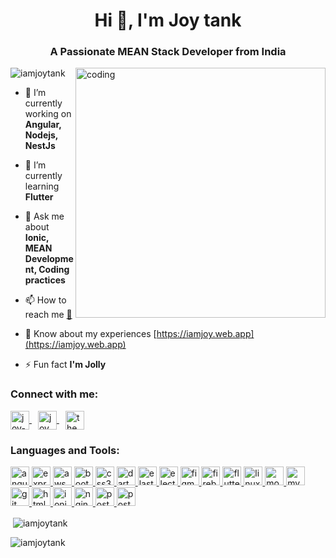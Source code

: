 <h1 align="center">Hi 👋, I'm Joy tank</h1>
<h3 align="center">A Passionate MEAN Stack Developer from India</h3>
<img align="right" alt="coding" width="400" src="https://miro.medium.com/max/720/0*7Q3yvSIv_t0ioJ-Z.gif">

<p align="left"> <img src="https://komarev.com/ghpvc/?username=iamjoytank&label=Profile%20views&color=0e75b6&style=flat" alt="iamjoytank" /> </p>

- 🔭 I’m currently working on **Angular, Nodejs, NestJs**

- 🌱 I’m currently learning **Flutter**

- 💬 Ask me about **Ionic, MEAN Development, Coding practices**

- 📫 How to reach me <a href="mailto:joytank531997@gmail.com">📧</a>

- 📄 Know about my experiences [https://iamjoy.web.app](https://iamjoy.web.app)

- ⚡ Fun fact **I'm Jolly**

<h3 align="left">Connect with me:</h3>
<p align="left">
	<a href="https://linkedin.com/in/joy-tank-a8844b161" target="blank">
		<img align="center" src="https://cdn-icons-png.flaticon.com/512/174/174857.png" alt="joy-tank-a8844b161"
			height="30" width="30" />
	</a>
	<a href="https://www.facebook.com/joy.tank/" target="blank" style="padding:0px 10px">
		<img align="center" src="https://upload.wikimedia.org/wikipedia/commons/b/b8/2021_Facebook_icon.svg"
			alt="joy tank" height="30" width="30" />
	</a>
	<a href="https://instagram.com/the__whizkid" target="blank">
		<img align="center" src="https://upload.wikimedia.org/wikipedia/commons/5/58/Instagram-Icon.png"
			alt="the__whizkid" height="30" width="30" />
	</a>
</p>

<h3 align="left">Languages and Tools:</h3>
<p align="left">
	<a href="https://angular.io" target="_blank" rel="noreferrer">
		<img src="https://angular.io/assets/images/logos/angular/angular.svg" alt="angular" width="30" height="30" />
	</a>
	<a href="https://nodejs.org/en" target="_blank" rel="noreferrer">
		<img src="https://upload.wikimedia.org/wikipedia/commons/d/d9/Node.js_logo.svg" alt="express" width="30"
			height="30" />
	</a>
	<a href="https://aws.amazon.com" target="_blank" rel="noreferrer">
		<img src="https://logos-world.net/wp-content/uploads/2021/08/Amazon-Web-Services-AWS-Logo.png" alt="aws"
			width="30" height="30" />
	</a>
	<a href="https://getbootstrap.com" target="_blank" rel="noreferrer">
		<img src="https://upload.wikimedia.org/wikipedia/commons/b/b2/Bootstrap_logo.svg" alt="bootstrap" width="30"
			height="30" />
	</a>
	<a href="https://www.w3schools.com/css/" target="_blank" rel="noreferrer">
		<img src="https://upload.wikimedia.org/wikipedia/commons/d/d5/CSS3_logo_and_wordmark.svg" alt="css3" width="30"
			height="30" />
	</a>
	<a href="https://dart.dev" target="_blank" rel="noreferrer">
		<img src="https://upload.wikimedia.org/wikipedia/commons/9/91/Dart-logo-icon.svg" alt="dart" width="30"
			height="30" />
	</a>
	<a href="https://www.elastic.co" target="_blank" rel="noreferrer">
		<img src="https://www.vectorlogo.zone/logos/elastic/elastic-icon.svg" alt="elasticsearch" width="30"
			height="30" />
	</a>
	<a href="https://www.electronjs.org" target="_blank" rel="noreferrer">
		<img src="https://upload.wikimedia.org/wikipedia/commons/9/91/Electron_Software_Framework_Logo.svg"
			alt="electron" width="30" height="30" />
	</a>
	<a href="https://www.figma.com/" target="_blank" rel="noreferrer">
		<img src="https://www.vectorlogo.zone/logos/figma/figma-icon.svg" alt="figma" width="30" height="30" />
	</a>
	<a href="https://firebase.google.com/" target="_blank" rel="noreferrer">
		<img src="https://www.vectorlogo.zone/logos/firebase/firebase-icon.svg" alt="firebase" width="30" height="30" />
	</a> <a href="https://flutter.dev" target="_blank" rel="noreferrer">
		<img src="https://www.vectorlogo.zone/logos/flutterio/flutterio-icon.svg" alt="flutter" width="30"
			height="30" />
	</a>
	<a href="https://www.linux.org/" target="_blank" rel="noreferrer">
		<img src="https://upload.wikimedia.org/wikipedia/commons/a/af/Tux.png" alt="linux" width="30" height="30" />
	</a>
	<a href="https://www.mongodb.com/" target="_blank" rel="noreferrer">
		<img src="https://upload.wikimedia.org/wikipedia/commons/9/93/MongoDB_Logo.svg" alt="mongodb" width="30"
			height="30" />
	</a>
	<a href="https://www.mysql.com/" target="_blank" rel="noreferrer">
		<img src="https://upload.wikimedia.org/wikipedia/en/thumb/d/dd/MySQL_logo.svg/1024px-MySQL_logo.svg.png"
			alt="mysql" width="30" height="30" />
	</a>
	<a href="https://git-scm.com/" target="_blank" rel="noreferrer">
		<img src="https://www.vectorlogo.zone/logos/git-scm/git-scm-icon.svg" alt="git" width="30" height="30" />
	</a>
	<a href="https://www.w3.org/html/" target="_blank" rel="noreferrer">
		<img src="https://cdn-icons-png.flaticon.com/512/5968/5968267.png" alt="html5" width="30" height="30" />
	</a>
	<a href="https://ionicframework.com" target="_blank" rel="noreferrer">
		<img src="https://ionicacademy.com/wp-content/uploads/2020/02/ionic-Logo.svg" alt="ionic" width="30"
			height="30" />
	</a>
	<a href="https://www.nginx.com" target="_blank" rel="noreferrer">
		<img src="https://upload.wikimedia.org/wikipedia/commons/thumb/c/c5/Nginx_logo.svg/1920px-Nginx_logo.svg.png"
			alt="nginx" width="30" height="30" />
	</a>
	<a href="https://www.postgresql.org" target="_blank" rel="noreferrer">
		<img src="https://wiki.postgresql.org/images/a/a4/PostgreSQL_logo.3colors.svg" alt="postgresql" width="30"
			height="30" />
	</a>
	<a href="https://postman.com" target="_blank" rel="noreferrer">
		<img src="https://www.vectorlogo.zone/logos/getpostman/getpostman-icon.svg" alt="postman" width="30"
			height="30" />
	</a>
</p>

<p>&nbsp;<img align="center"
		src="https://github-readme-stats.vercel.app/api?username=iamjoytank&show_icons=true&locale=en"
		alt="iamjoytank" />
</p>

<p><img align="center" src="https://github-readme-streak-stats.herokuapp.com/?user=iamjoytank&" alt="iamjoytank" /></p>
